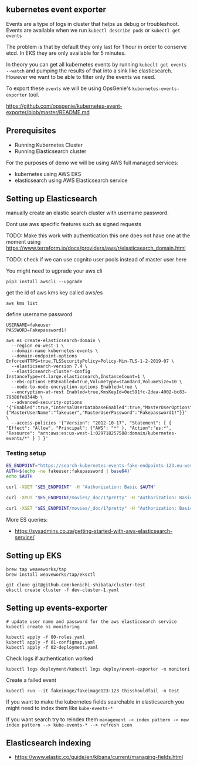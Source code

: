 kubernetes event exporter
-----

Events are a type of logs in cluster that helps us debug or troubleshoot. Events are available when we run `kubectl describe pods` or `kubectl get events`

The problem is that by default they only last for 1 hour in order to conserve etcd. In EKS they are only available for 5 minutes.

In theory you can get all kubernetes events by running `kubeclt get events --watch` and pumping the results of that into a sink like elasticsearch. However we want to be able to filter only the events we need.

To export these `events` we will be using OpsGenie's `kubernetes-events-exporter` tool.

https://github.com/opsgenie/kubernetes-event-exporter/blob/master/README.md

Prerequisites
--------
* Running Kubernetes Cluster
* Running Elasticsearch cluster

For the purposes of demo we will be using AWS full managed services:

* kubernetes using AWS EKS
* elasticsearch using AWS Elasticsearch service

Setting up Elasticsearch
----------
manually create an elastic search cluster with username password.

Dont use aws specific features such as signed requests


TODO: Make this work with authentication this one does not have one at the moment
using https://www.terraform.io/docs/providers/aws/r/elasticsearch_domain.html

TODO: check if we can use cognito user pools instead of master user here

You might need to ugprade your aws cli

```
pip3 install awscli --upgrade
```

get the id of aws kms key called aws/es
```
aws kms list
```

define username password
```
USERNAME=fakeuser
PASSWORD=Fakepassword1!
```

```
aws es create-elasticsearch-domain \
  --region eu-west-1 \
  --domain-name kubernetes-events \
  --domain-endpoint-options EnforceHTTPS=true,TLSSecurityPolicy=Policy-Min-TLS-1-2-2019-07 \
  --elasticsearch-version 7.4 \
  --elasticsearch-cluster-config InstanceType=r4.large.elasticsearch,InstanceCount=1 \
  --ebs-options EBSEnabled=true,VolumeType=standard,VolumeSize=10 \
  --node-to-node-encryption-options Enabled=true \
  --encryption-at-rest Enabled=true,KmsKeyId=0ec591fc-2dea-4002-bc83-79386fe8344b \
  --advanced-security-options '{"Enabled":true,"InternalUserDatabaseEnabled":true,"MasterUserOptions": {"MasterUserName":"fakeuser","MasterUserPassword":"Fakepassword1!"}}' \
  --access-policies '{"Version": "2012-10-17", "Statement": [ { "Effect": "Allow", "Principal": {"AWS": "*" }, "Action":"es:*", "Resource": "arn:aws:es:us-west-1:029718257588:domain/kubernetes-events/*" } ] }'
```

### Testing setup

```bash
ES_ENDPOINT="https://search-kubernetes-events-fake-endpoints-123.eu-west-1.es.amazonaws.com"
AUTH=$(echo -ne fakeuser:fakepassword | base64)`
echo $AUTH

curl -XGET "$ES_ENDPOINT" -H "Authorization: Basic $AUTH"

curl -XPUT "$ES_ENDPOINT/movies/_doc/1?pretty" -H "Authorization: Basic $AUTH" -H 'Content-Type: application/json' -d '{ "title": "John Carter" }'

curl -XGET "$ES_ENDPOINT/movies/_doc/1?pretty" -H "Authorization: Basic $AUTH"
```

More ES queries:
* https://sysadmins.co.za/getting-started-with-aws-elasticsearch-service/

Setting up EKS
---------
```
brew tap weaveworks/tap
brew install weaveworks/tap/eksctl

git clone git@github.com:kenichi-shibata/cluster-test
eksctl create cluster -f dev-cluster-1.yaml
```

Setting up events-exporter
-----------
```
# update user name and password for the aws elasticsearch service
kubectl create ns monitoring

kubectl apply -f 00-roles.yaml
kubectl apply -f 01-configmap.yaml
kubectl apply -f 02-deployment.yaml
```

Check logs if authentication worked
```
kubectl logs deployment/kubectl logs deploy/event-exporter -n monitori
```

Create a failed event
```
kubectl run --it fakeimage/fakeimage123:123 thisshouldfail -n test
```

If you want to make the kubernetes fields searchable in elasticsearch you might need to index them like `kube-events-*`

If you want search try to reindex them `management -> index pattern -> new index pattern --> kube-events-* --> refresh icon`

Elasticsearch indexing
-------
* https://www.elastic.co/guide/en/kibana/current/managing-fields.html


